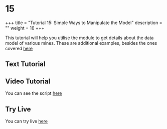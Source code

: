 # 15

+++ title = "Tutorial 15: Simple Ways to Manipulate the Model" description = "" weight = 16 +++ 

This tutorial will help you utilise the module to get details about the data model of various mines. These are additional examples, besides the ones covered [here](http://intermine.org/intermine-ws-python/intermine.html#module-intermine.model)

## Text Tutorial

## Video Tutorial

You can see the script [here](https://github.com/hyounes4560/training-portal/tree/a5d651d741ffc8a7b4a33a10307dc2a430deef4a/intermine-training-portal/python-scripts/video15/README.md)

## Try Live

You can try live [here](https://mybinder.org/v2/gh/intermine/intermine-ws-python-docs/master?filepath=15-tutorial.ipynb)

